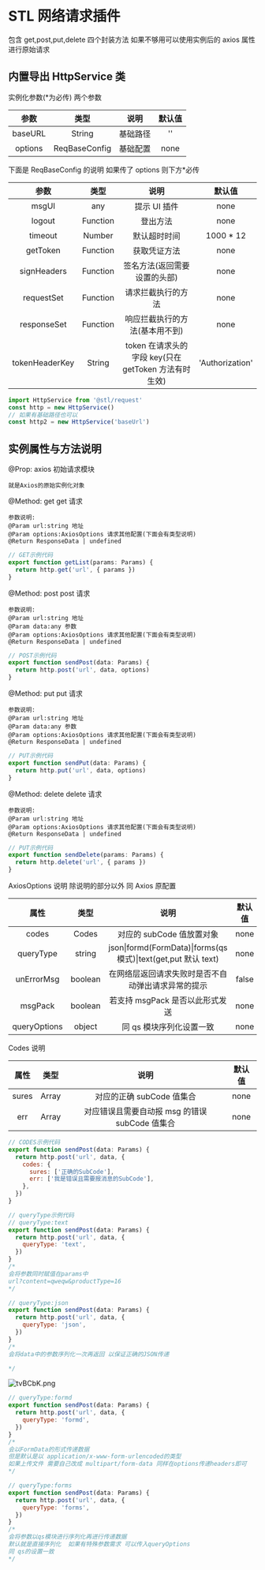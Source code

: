 # STL 网络请求插件

包含 get,post,put,delete 四个封装方法
如果不够用可以使用实例后的 axios 属性进行原始请求

## 内置导出 HttpService 类

实例化参数(\*为必传) 两个参数

|  参数   |     类型      |   说明   | 默认值 |
| :-----: | :-----------: | :------: | :----: |
| baseURL |    String     | 基础路径 |   ''   |
| options | ReqBaseConfig | 基础配置 |  none  |

下面是 ReqBaseConfig 的说明 如果传了 options 则下方\*必传

|      参数      |   类型   |                         说明                         |     默认值      |
| :------------: | :------: | :--------------------------------------------------: | :-------------: |
|     msgUI      |   any    |                     提示 UI 插件                     |      none       |
|     logout     | Function |                       登出方法                       |      none       |
|    timeout     |  Number  |                     默认超时时间                     |   1000 \* 12    |
|    getToken    | Function |                     获取凭证方法                     |      none       |
|  signHeaders   | Function |             签名方法(返回需要设置的头部)             |      none       |
|   requestSet   | Function |                  请求拦截执行的方法                  |      none       |
|  responseSet   | Function |            响应拦截执行的方法(基本用不到)            |      none       |
| tokenHeaderKey |  String  | token 在请求头的字段 key(只在 getToken 方法有时生效) | 'Authorization' |

```js
import HttpService from '@stl/request'
const http = new HttpService()
// 如果有基础路径也可以
const http2 = new HttpService('baseUrl')
```

## 实例属性与方法说明

@Prop: axios 初始请求模块

```
就是Axios的原始实例化对象
```

@Method: get get 请求

```
参数说明:
@Param url:string 地址
@Param options:AxiosOptions 请求其他配置(下面会有类型说明)
@Return ResponseData | undefined
```

```js
// GET示例代码
export function getList(params: Params) {
  return http.get('url', { params })
}
```

@Method: post post 请求

```
参数说明:
@Param url:string 地址
@Param data:any 参数
@Param options:AxiosOptions 请求其他配置(下面会有类型说明)
@Return ResponseData | undefined
```

```js
// POST示例代码
export function sendPost(data: Params) {
  return http.post('url', data, options)
}
```

@Method: put put 请求

```
参数说明:
@Param url:string 地址
@Param data:any 参数
@Param options:AxiosOptions 请求其他配置(下面会有类型说明)
@Return ResponseData | undefined
```

```js
// PUT示例代码
export function sendPut(data: Params) {
  return http.put('url', data, options)
}
```

@Method: delete delete 请求

```
参数说明:
@Param url:string 地址
@Param options:AxiosOptions 请求其他配置(下面会有类型说明)
@Return ResponseData | undefined
```

```js
// PUT示例代码
export function sendDelete(params: Params) {
  return http.delete('url', { params })
}
```

AxiosOptions 说明 除说明的部分以外 同 Axios 原配置

|     属性     |  类型   |                                    说明                                    | 默认值 |
| :----------: | :-----: | :------------------------------------------------------------------------: | :----: |
|    codes     |  Codes  |                         对应的 subCode 值放置对象                          |  none  |
|  queryType   | string  | json&#124;formd(FormData)&#124;forms(qs 模式)&#124;text(get,put 默认 text) |  none  |
|  unErrorMsg  | boolean |             在网络层返回请求失败时是否不自动弹出请求异常的提示             | false  |
|   msgPack    | boolean |                      若支持 msgPack 是否以此形式发送                       |  none  |
| queryOptions | object  |                          同 qs 模块序列化设置一致                          |  none  |

Codes 说明

| 属性  |     类型      |                      说明                      | 默认值 |
| :---: | :-----------: | :--------------------------------------------: | :----: |
| sures | Array<String> |           对应的正确 subCode 值集合            |  none  |
|  err  | Array<String> | 对应错误且需要自动报 msg 的错误 subCode 值集合 |  none  |

```js
// CODES示例代码
export function sendPost(data: Params) {
  return http.post('url', data, {
    codes: {
      sures: ['正确的SubCode'],
      err: ['我是错误且需要报消息的SubCode'],
    },
  })
}
```

```js
// queryType示例代码
// queryType:text
export function sendPost(data: Params) {
  return http.post('url', data, {
    queryType: 'text',
  })
}
/*
会将参数同时赋值在params中
url?content=qweqw&productType=16
*/
```

```js
// queryType:json
export function sendPost(data: Params) {
  return http.post('url', data, {
    queryType: 'json',
  })
}
/*
会将data中的参数序列化一次再返回 以保证正确的JSON传递

*/
```

![tvBCbK.png](https://t1.picb.cc/uploads/2020/07/27/tvBCbK.png)

```js
// queryType:formd
export function sendPost(data: Params) {
  return http.post('url', data, {
    queryType: 'formd',
  })
}
/*
会以FormData的形式传递数据
但是默认是以 application/x-www-form-urlencoded的类型
如果上传文件 需要自己改成 multipart/form-data 同样在options传递headers即可
*/
```

```js
// queryType:forms
export function sendPost(data: Params) {
  return http.post('url', data, {
    queryType: 'forms',
  })
}
/*
会将参数以qs模块进行序列化再进行传递数据
默认就是直接序列化  如果有特殊参数需求 可以传入queryOptions
同 qs的设置一致
*/
```
